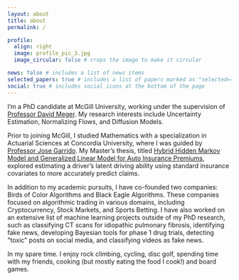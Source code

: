 ```yaml
---
layout: about
title: about
permalink: /

profile:
  align: right
  image: profile_pic_3.jpg
  image_circular: false # crops the image to make it circular

news: false # includes a list of news items
selected_papers: true # includes a list of papers marked as "selected={true}"
social: true # includes social icons at the bottom of the page
---
```


I’m a PhD candidate at McGill University, working under the supervision of [Professor David Meger](https://scholar.google.ca/citations?user=gFwEytkAAAAJ&hl=en). My research interests include Uncertainty Estimation, Normalizing Flows, and Diffusion Models.

Prior to joining McGill, I studied Mathematics with a specialization in Actuarial Sciences at Concordia University, where I was guided by [Professor Jose Garrido](https://scholar.google.com/citations?user=cYhIv9IAAAAJ&hl=en&oi=ao). My Master’s thesis, titled [Hybrid Hidden Markov Model and Generalized Linear Model for Auto Insurance Premiums](https://spectrum.library.concordia.ca/id/eprint/982074/), explored estimating a driver’s latent driving ability using standard insurance covariates to more accurately predict claims.

In addition to my academic pursuits, I have co-founded two companies: Birds of Color Algorithms and Black Eagle Algorithms. These companies focused on algorithmic trading in various domains, including Cryptocurrency, Stock Markets, and Sports Betting. I have also worked on an extensive list of machine learning projects outside of my PhD research, such as classifying CT scans for idiopathic pulmonary fibrosis, identifying fake news, developing Bayesian tools for phase 1 drug trials, detecting "toxic" posts on social media, and classifying videos as fake news.

In my spare time. I enjoy rock climbing, cycling, disc golf, spending time with my friends, cooking (but mostly eating the food I cook!) and board games.
